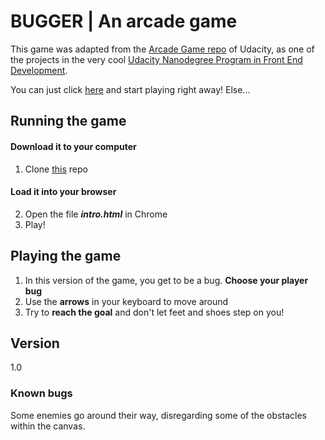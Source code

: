 # BUGGER | An arcade game

This game was adapted from the [Arcade Game repo](https://github.com/udacity/frontend-nanodegree-arcade-game) of Udacity, as one of the projects in the very cool [Udacity Nanodegree Program in Front End Development](https://www.udacity.com/course/front-end-web-developer-nanodegree--nd001?v=fe2).

You can just click [here](https://jennifercruz.github.io/bugger/) and start playing right away! Else...

## Running the game

#### Download it to your computer

1. Clone [this](https://github.com/JenniferCruz/bugger) repo

#### Load it into your browser

2. Open the file __*intro.html*__ in Chrome
3. Play!

## Playing the game 

1. In this version of the game, you get to be a bug. **Choose your player bug**
2. Use the **arrows** in your keyboard to move around
3. Try to **reach the goal** and don't let feet and shoes step on you!

## Version
1.0

### Known bugs
Some enemies go around their way, disregarding some of the obstacles within the canvas. 
